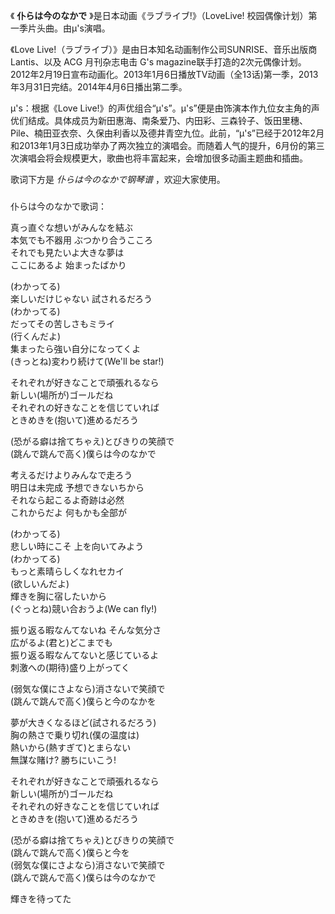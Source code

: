 

《 **仆らは今のなかで** 》是日本动画《ラブライブ!》（LoveLive! 校园偶像计划）第一季片头曲。由μ's演唱。

《Love Live!（ラブライブ）》是由日本知名动画制作公司SUNRISE、音乐出版商Lantis、以及 ACG 月刊杂志电击 G's
magazine联手打造的2次元偶像计划。2012年2月19日宣布动画化。2013年1月6日播放TV动画（全13话)第一季，2013年3月31日完结。2014年4月6日播出第二季。

μ's：根据《Love
Live!》的声优组合“μ's”。μ's”便是由饰演本作九位女主角的声优们结成。具体成员为新田惠海、南条爱乃、内田彩、三森铃子、饭田里穗、Pile、楠田亚衣奈、久保由利香以及德井青空九位。此前，“μ's”已经于2012年2月和2013年1月3日成功举办了两次独立的演唱会。而随着人气的提升，6月份的第三次演唱会将会规模更大，歌曲也将丰富起来，会增加很多动画主题曲和插曲。

歌词下方是 _仆らは今のなかで钢琴谱_ ，欢迎大家使用。

###  
仆らは今のなかで歌词：

真っ直ぐな想いがみんなを結ぶ  
本気でも不器用 ぶつかり合うこころ  
それでも見たいよ大きな夢は  
ここにあるよ 始まったばかり

(わかってる)  
楽しいだけじゃない 試されるだろう  
(わかってる)  
だってその苦しさもミライ  
(行くんだよ)  
集まったら強い自分になってくよ  
(きっとね)変わり続けて(We'll be star!)

それぞれが好きなことで頑張れるなら  
新しい(場所が)ゴールだね  
それぞれの好きなことを信じていれば  
ときめきを(抱いて)進めるだろう

(恐がる癖は捨てちゃえ)とびきりの笑顔で  
(跳んで跳んで高く)僕らは今のなかで

考えるだけよりみんなで走ろう  
明日は未完成 予想できないちから  
それなら起こるよ奇跡は必然  
これからだよ 何もかも全部が

(わかってる)  
悲しい時にこそ 上を向いてみよう  
(わかってる)  
もっと素晴らしくなれセカイ  
(欲しいんだよ)  
輝きを胸に宿したいから  
(ぐっとね)競い合おうよ(We can fly!)

振り返る暇なんてないね そんな気分さ  
広がるよ(君と)どこまでも  
振り返る暇なんてないと感じているよ  
刺激への(期待)盛り上がってく

(弱気な僕にさよなら)消さないで笑顔で  
(跳んで跳んで高く)僕らと今のなかを

夢が大きくなるほど(試されるだろう)  
胸の熱さで乗り切れ(僕の温度は)  
熱いから(熱すぎて)とまらない  
無謀な賭け? 勝ちにいこう!

それぞれが好きなことで頑張れるなら  
新しい(場所が)ゴールだね  
それぞれの好きなことを信じていれば  
ときめきを(抱いて)進めるだろう

(恐がる癖は捨てちゃえ)とびきりの笑顔で  
(跳んで跳んで高く)僕らと今を  
(弱気な僕にさよなら)消さないで笑顔で  
(跳んで跳んで高く)僕らは今のなかで

輝きを待ってた

  

